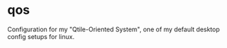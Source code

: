 # qos
Configuration for my "Qtile-Oriented System", one of my default desktop config setups for linux.
